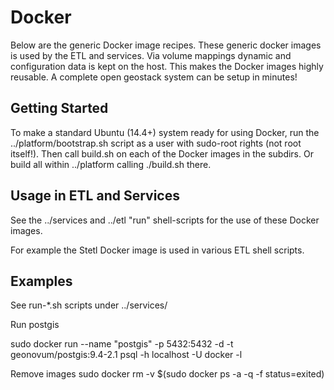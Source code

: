 # Docker

Below are the generic Docker image recipes. These generic docker images is used by the ETL and services. 
Via volume mappings
dynamic and configuration data is kept on the host. This makes the Docker images highly reusable.
A complete open geostack system can be setup in minutes!

## Getting Started

To make a standard Ubuntu (14.4+) system ready for using
Docker, run the ../platform/bootstrap.sh script as a user with sudo-root rights (not root itself!).
Then call build.sh on each of the Docker images in the subdirs. Or build all within
../platform calling ./build.sh there.

## Usage in ETL and Services

See the ../services and ../etl "run" shell-scripts for the use of these Docker images.

For example the Stetl Docker image is used in various ETL shell scripts.

## Examples

See run-*.sh scripts under ../services/<service>

Run postgis

sudo docker run --name "postgis" -p 5432:5432 -d -t geonovum/postgis:9.4-2.1
psql -h localhost -U docker  -l

Remove images
sudo docker rm -v $(sudo docker ps -a -q -f status=exited)
